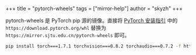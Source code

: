 +++
title = "pytorch-wheels"
tags = ["mirror-help"]
author = "skyzh"
+++

pytorch-wheels 是 PyTorch pip 源的镜像。直接将 [PyTorch 安装指引](https://pytorch.org/get-started/locally/)
中的 `https://download.pytorch.org/whl` 替换为 `https://mirror.sjtu.edu.cn/pytorch-wheels` 即可。

```bash
pip install torch===1.7.1 torchvision===0.8.2 torchaudio===0.7.2 -f https://mirror.sjtu.edu.cn/pytorch-wheels/torch_stable.html
```
